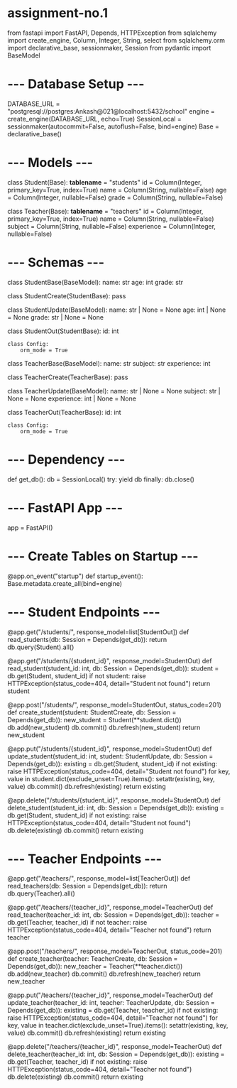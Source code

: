# assignment-no.1

from fastapi import FastAPI, Depends, HTTPException
from sqlalchemy import create_engine, Column, Integer, String, select
from sqlalchemy.orm import declarative_base, sessionmaker, Session
from pydantic import BaseModel

# --- Database Setup ---
DATABASE_URL = "postgresql://postgres:Ankash@021@localhost:5432/school"
engine = create_engine(DATABASE_URL, echo=True)
SessionLocal = sessionmaker(autocommit=False, autoflush=False, bind=engine)
Base = declarative_base()


# --- Models ---
class Student(Base):
    __tablename__ = "students"
    id = Column(Integer, primary_key=True, index=True)
    name = Column(String, nullable=False)
    age = Column(Integer, nullable=False)
    grade = Column(String, nullable=False)


class Teacher(Base):
    __tablename__ = "teachers"
    id = Column(Integer, primary_key=True, index=True)
    name = Column(String, nullable=False)
    subject = Column(String, nullable=False)
    experience = Column(Integer, nullable=False)


# --- Schemas ---
class StudentBase(BaseModel):
    name: str
    age: int
    grade: str


class StudentCreate(StudentBase):
    pass


class StudentUpdate(BaseModel):
    name: str | None = None
    age: int | None = None
    grade: str | None = None


class StudentOut(StudentBase):
    id: int

    class Config:
        orm_mode = True


class TeacherBase(BaseModel):
    name: str
    subject: str
    experience: int


class TeacherCreate(TeacherBase):
    pass


class TeacherUpdate(BaseModel):
    name: str | None = None
    subject: str | None = None
    experience: int | None = None


class TeacherOut(TeacherBase):
    id: int

    class Config:
        orm_mode = True


# --- Dependency ---
def get_db():
    db = SessionLocal()
    try:
        yield db
    finally:
        db.close()


# --- FastAPI App ---
app = FastAPI()


# --- Create Tables on Startup ---
@app.on_event("startup")
def startup_event():
    Base.metadata.create_all(bind=engine)


# --- Student Endpoints ---
@app.get("/students/", response_model=list[StudentOut])
def read_students(db: Session = Depends(get_db)):
    return db.query(Student).all()


@app.get("/students/{student_id}", response_model=StudentOut)
def read_student(student_id: int, db: Session = Depends(get_db)):
    student = db.get(Student, student_id)
    if not student:
        raise HTTPException(status_code=404, detail="Student not found")
    return student


@app.post("/students/", response_model=StudentOut, status_code=201)
def create_student(student: StudentCreate, db: Session = Depends(get_db)):
    new_student = Student(**student.dict())
    db.add(new_student)
    db.commit()
    db.refresh(new_student)
    return new_student


@app.put("/students/{student_id}", response_model=StudentOut)
def update_student(student_id: int, student: StudentUpdate, db: Session = Depends(get_db)):
    existing = db.get(Student, student_id)
    if not existing:
        raise HTTPException(status_code=404, detail="Student not found")
    for key, value in student.dict(exclude_unset=True).items():
        setattr(existing, key, value)
    db.commit()
    db.refresh(existing)
    return existing


@app.delete("/students/{student_id}", response_model=StudentOut)
def delete_student(student_id: int, db: Session = Depends(get_db)):
    existing = db.get(Student, student_id)
    if not existing:
        raise HTTPException(status_code=404, detail="Student not found")
    db.delete(existing)
    db.commit()
    return existing


# --- Teacher Endpoints ---
@app.get("/teachers/", response_model=list[TeacherOut])
def read_teachers(db: Session = Depends(get_db)):
    return db.query(Teacher).all()


@app.get("/teachers/{teacher_id}", response_model=TeacherOut)
def read_teacher(teacher_id: int, db: Session = Depends(get_db)):
    teacher = db.get(Teacher, teacher_id)
    if not teacher:
        raise HTTPException(status_code=404, detail="Teacher not found")
    return teacher


@app.post("/teachers/", response_model=TeacherOut, status_code=201)
def create_teacher(teacher: TeacherCreate, db: Session = Depends(get_db)):
    new_teacher = Teacher(**teacher.dict())
    db.add(new_teacher)
    db.commit()
    db.refresh(new_teacher)
    return new_teacher


@app.put("/teachers/{teacher_id}", response_model=TeacherOut)
def update_teacher(teacher_id: int, teacher: TeacherUpdate, db: Session = Depends(get_db)):
    existing = db.get(Teacher, teacher_id)
    if not existing:
        raise HTTPException(status_code=404, detail="Teacher not found")
    for key, value in teacher.dict(exclude_unset=True).items():
        setattr(existing, key, value)
    db.commit()
    db.refresh(existing)
    return existing


@app.delete("/teachers/{teacher_id}", response_model=TeacherOut)
def delete_teacher(teacher_id: int, db: Session = Depends(get_db)):
    existing = db.get(Teacher, teacher_id)
    if not existing:
        raise HTTPException(status_code=404, detail="Teacher not found")
    db.delete(existing)
    db.commit()
    return existing

